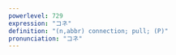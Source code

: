 ```yaml
---
powerlevel: 729
expression: "コネ"
definition: "(n,abbr) connection; pull; (P)"
pronunciation: "コネ"
---
```

